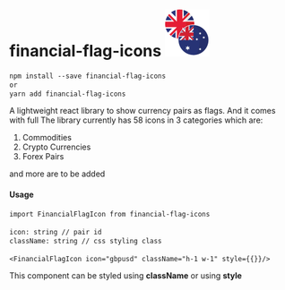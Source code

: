 # financial-flag-icons ![GBPUSD!](/assets/gbpaud.svg 'GBPUSD')

```command
npm install --save financial-flag-icons
or
yarn add financial-flag-icons
```

A lightweight react library to show currency pairs as flags. And it comes with full The library currently has 58 icons in 3 categories which are:

1. Commodities
2. Crypto Currencies
3. Forex Pairs

and more are to be added

#### Usage

```tsx
import FinancialFlagIcon from financial-flag-icons

icon: string // pair id
className: string // css styling class

<FinancialFlagIcon icon="gbpusd" className="h-1 w-1" style={{}}/>
```

This component can be styled using **className** or using **style**
